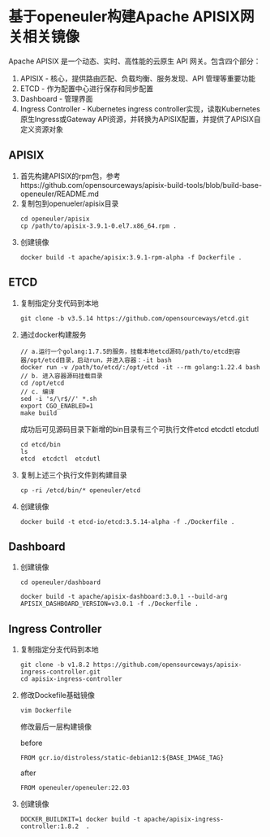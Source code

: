 # 基于openeuler构建Apache APISIX网关相关镜像
Apache APISIX 是一个动态、实时、高性能的云原生 API 网关。包含四个部分：
1. APISIX - 核心，提供路由匹配、负载均衡、服务发现、API 管理等重要功能
2. ETCD - 作为配置中心进行保存和同步配置
3. Dashboard - 管理界面
4. Ingress Controller - Kubernetes ingress controller实现，读取Kubernetes原生Ingress或Gateway API资源，并转换为APISIX配置，并提供了APISIX自定义资源对象

## APISIX
1. 首先构建APISIX的rpm包，参考https://github.com/opensourceways/apisix-build-tools/blob/build-base-openeuler/README.md
2. 复制包到openueler/apisix目录
   ```
   cd openeuler/apisix
   cp /path/to/apisix-3.9.1-0.el7.x86_64.rpm .
   ```
3. 创建镜像
   ```
   docker build -t apache/apisix:3.9.1-rpm-alpha -f Dockerfile .
   ```
## ETCD
1. 复制指定分支代码到本地
   ```
   git clone -b v3.5.14 https://github.com/opensourceways/etcd.git
   ```
2. 通过docker构建服务
   ```
   // a.运行一个golang:1.7.5的服务，挂载本地etcd源码/path/to/etcd到容器/opt/etcd目录，启动run，并进入容器：-it bash
   docker run -v /path/to/etcd/:/opt/etcd -it --rm golang:1.22.4 bash
   // b. 进入容器源码挂载目录
   cd /opt/etcd
   // c. 编译
   sed -i 's/\r$//' *.sh
   export CGO_ENABLED=1
   make build
   ```
   成功后可见源码目录下新增的bin目录有三个可执行文件etcd  etcdctl  etcdutl
   ```
   cd etcd/bin
   ls
   etcd  etcdctl  etcdutl
   ```
3. 复制上述三个执行文件到构建目录
   ```
   cp -ri /etcd/bin/* openeuler/etcd
   ```
4. 创建镜像
   ```
   docker build -t etcd-io/etcd:3.5.14-alpha -f ./Dockerfile .
   ```
## Dashboard
1. 创建镜像
   ```
   cd openeuler/dashboard

   docker build -t apache/apisix-dashboard:3.0.1 --build-arg APISIX_DASHBOARD_VERSION=v3.0.1 -f ./Dockerfile .
   ```
## Ingress Controller
1. 复制指定分支代码到本地
   ```
   git clone -b v1.8.2 https://github.com/opensourceways/apisix-ingress-controller.git
   cd apisix-ingress-controller
   ```
2. 修改Dockefile基础镜像
   ```
   vim Dockerfile
   ```
   修改最后一层构建镜像

   before
   ```
   FROM gcr.io/distroless/static-debian12:${BASE_IMAGE_TAG}
   ```
   after
   ```
   FROM openeuler/openeuler:22.03
   ```
3. 创建镜像
   ```
   DOCKER_BUILDKIT=1 docker build -t apache/apisix-ingress-controller:1.8.2  .
   ```
